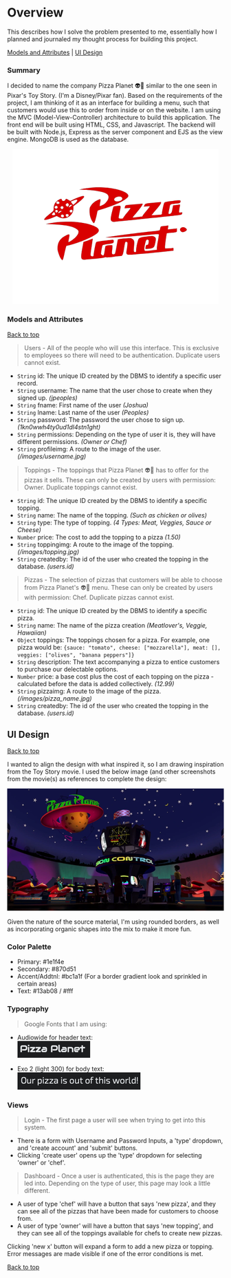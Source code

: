 # Overview
This describes how I solve the problem presented to me, essentially how I planned and journaled my thought process for building this project.  

[Models and Attributes](#models-and-attributes) | [UI Design](#ui-design) 
### Summary
I decided to name the company Pizza Planet :alien::pizza: similar to the one seen in Pixar's Toy Story. (I'm a Disney/Pixar fan). Based on the requirements of the project, I am thinking of it as an interface for building a menu, such that customers would use this to order from inside or on the website. I am using the MVC (Model-View-Controller) architecture to build this application. The front end will be built using HTML, CSS, and Javascript. The backend will be built with Node.js, Express as the server component and EJS as the view engine. MongoDB is used as the database. 

<p align="center">
<img src="./Images/Pizza_Planet.webp">
</p>

### Models and Attributes 
[Back to top](#overview) 

> Users - All of the people who will use this interface. This is exclusive to employees so there will need to be authentication. Duplicate users cannot exist. 
- `String` id: The unique ID created by the DBMS to identify a specific user record. 
- `String` username: The name that the user chose to create when they signed up. *(jpeoples)* 
- `String` fname: First name of the user *(Joshua)*
- `String` lname: Last name of the user *(Peoples)*
- `String` password: The password the user chose to sign up. *(1kn0wwh4ty0ud1dl4stn1ght)* 
- `String` permissions: Depending on the type of user it is, they will have different permissions. *(Owner or Chef)* 
- `String` profileimg: A route to the image of the user. *(/images/username.jpg)* 

> Toppings - The toppings that Pizza Planet :alien::pizza: has to offer for the pizzas it sells. These can only be created by users with permission: Owner. Duplicate toppings cannot exist. 
- `String` id: The unique ID created by the DBMS to identify a specific topping.
- `String` name: The name of the topping. *(Such as chicken or olives)* 
- `String` type: The type of topping. *(4 Types: Meat, Veggies, Sauce or Cheese)* 
- `Number` price: The cost to add the topping to a pizza *(1.50)* 
- `String` toppingimg: A route to the image of the topping. *(/images/topping.jpg)*  
- `String` createdby: The id of the user who created the topping in the database. *(users.id)*

> Pizzas - The selection of pizzas that customers will be able to choose from Pizza Planet's :alien::pizza: menu. These can only be created by users with permission: Chef. Duplicate pizzas cannot exist. 
- `String` id: The unique ID created by the DBMS to identify a specific pizza. 
- `String` name: The name of the pizza creation *(Meatlover's, Veggie, Hawaiian)* 
- `Object` toppings: The toppings chosen for a pizza.
For example, one pizza would be: ```{sauce: "tomato", cheese: ["mozzarella"], meat: [], veggies: ["olives", "banana peppers"]}```
- `String` description: The text accompanying a pizza to entice customers to purchase our delectable options.
- `Number` price: a base cost plus the cost of each topping on the pizza - calculated before the data is added collectively. *(12.99)* 
- `String` pizzaimg: A route to the image of the pizza. *(/images/pizza_name.jpg)*
- `String` createdby: The id of the user who created the topping in the database. *(users.id)*

## UI Design
[Back to top](#overview)  

I wanted to align the design with what inspired it, so I am drawing inspiration from the Toy Story movie. I used the below image (and other screenshots from the movie(s) as references to complete the design:

![Screenshot](./Images/Pizza_Planet_inside.webp) 

Given the nature of the source material, I'm using rounded borders, as well as incorporating organic shapes into the mix to make it more fun. 

### Color Palette 
- Primary:       #1e1f4e 
- Secondary:     #870d51
- Accent/Addtnl: #bc1a1f (For a border gradient look and sprinkled in certain areas)
- Text:          #13ab08 / #fff


### Typography 
> Google Fonts that I am using:
- Audiowide for header text:  
![Screenshot](./Images/AudiowideFont.png) 

- Exo 2 (light 300) for body text:  
![Screenshot](./Images/Exo2Font.png) 

### Views  
> Login - The first page a user will see when trying to get into this system. 
- There is a form with Username and Password Inputs, a 'type' dropdown, and 'create account' and 'submit' buttons.
- Clicking 'create user' opens up the 'type' dropdown for selecting 'owner' or 'chef'.

> Dashboard - Once a user is authenticated, this is the page they are led into. Depending on the type of user, this page may look a little different. 
- A user of type 'chef' will have a button that says 'new pizza', and they can see all of the pizzas that have been made for customers to choose from. 
- A user of type 'owner' will have a button that says 'new topping', and they can see all of the toppings available for chefs to create new pizzas. 

Clicking 'new x' button will expand a form to add a new pizza or topping. Error messages are made visible if one of the error conditions is met. 

[Back to top](#overview) 
